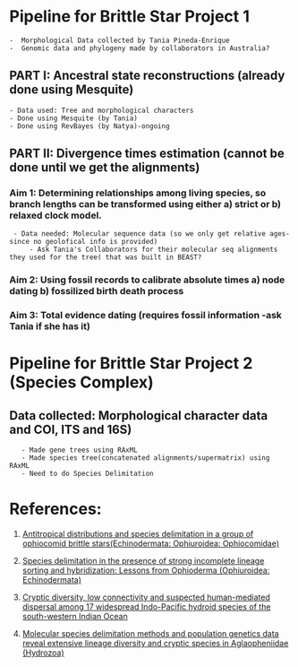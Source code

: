 # Pipeline for Brittle Star Project 1
	-  Morphological Data collected by Tania Pineda-Enrique
	-  Genomic data and phylogeny made by collaborators in Australia?
	
## PART I: Ancestral state reconstructions (already done using Mesquite)
	- Data used: Tree and morphological characters
	- Done using Mesquite (by Tania)
	- Done using RevBayes (by Natya)-ongoing 
	
## PART II:  Divergence times estimation (cannot be done until we get the alignments)
### Aim 1: Determining relationships among living species, so branch lengths can be transformed using either a) strict or b) relaxed clock model.
	 
	 - Data needed: Molecular sequence data (so we only get relative ages-since no geolofical info is provided)
         - Ask Tania's Collaborators for their molecular seq alignments they used for the tree( that was built in BEAST?
### Aim 2: Using fossil records to calibrate absolute times a) node dating b) fossilized birth death process
### Aim 3: Total evidence dating (requires fossil information -ask Tania if she has it)


# Pipeline for Brittle Star Project 2 (Species Complex)
## Data collected: Morphological character data and COI, ITS and 16S)
       - Made gene trees using RAxML
       - Made species tree(concatenated alignments/supermatrix) using RAxML
       - Need to do Species Delimitation
       
       

# References:
1. [Antitropical distributions and species delimitation in a group of ophiocomid brittle stars(Echinodermata: Ophiuroidea: Ophiocomidae)](https://www.sciencedirect.com/science/article/pii/S1055790314001857)

2. [Species delimitation in the presence of strong incomplete lineage sorting and hybridization: Lessons from Ophioderma (Ophiuroidea: Echinodermata)](https://www.sciencedirect.com/science/article/pii/S1055790318302811?via%3Dihub)

3. [Cryptic diversity, low connectivity and suspected human-mediated dispersal among 17 widespread Indo-Pacific hydroid species of the south-western Indian Ocean](https://onlinelibrary.wiley.com/doi/pdf/10.1111/jbi.13388)

4. [Molecular species delimitation methods and population genetics data reveal extensive lineage diversity and cryptic species in Aglaopheniidae (Hydrozoa)](https://www.sciencedirect.com/science/article/pii/S1055790316302068#f0030)

